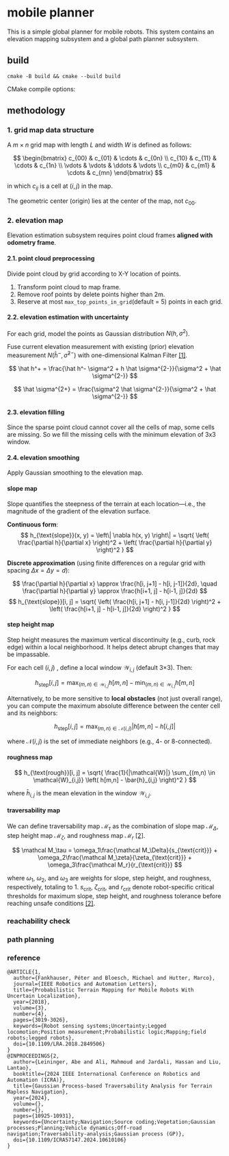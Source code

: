 # mobile planner

This is a simple global planner for mobile robots. This system contains an elevation mapping subsystem and a global path planner subsystem. 

## build

`cmake -B build && cmake --build build`

CMake compile options:


## methodology

### 1. grid map data structure

A $m \times n$ grid map with length $L$ and width $W$ is defined as follows:

$$
\begin{bmatrix}
c_{00} & c_{01} & \cdots & c_{0n} \\
c_{10} & c_{11} & \cdots & c_{1n} \\
\vdots & \vdots & \ddots & \vdots \\
c_{m0} & c_{m1} & \cdots & c_{mn}
\end{bmatrix}
$$

in which $c_{ij}$ is a cell at $(i,j)$ in the map.

The geometric center (origin) lies at the center of the map, not $c_{00}$.

### 2. elevation map

Elevation estimation subsystem requires point cloud frames **aligned with odometry frame**.

#### 2.1. point cloud preprocessing

Divide point cloud by grid according to X-Y location of points.
1. Transform point cloud to map frame.
1. Remove roof points by delete points higher than 2m.
2. Reserve at most `max_top_points_in_grid`(default = 5) points in each grid.

#### 2.2. elevation estimation with uncertainty

For each grid, model the points as Gaussian distribution $N(h, \sigma^2)$.

Fuse current elevation measurement with existing (prior) elevation measurement $N(\hat h^-, \hat \sigma^{2-})$ with one-dimensional Kalman Filter [\[1\]](https://ieeexplore.ieee.org/document/8392399).

$$
\hat h^+ = \frac{\hat h^- \sigma^2 + h \hat \sigma^{2-}}{\sigma^2 + \hat \sigma^{2-}}
$$

$$
\hat \sigma^{2+} = \frac{\sigma^2 \hat \sigma^{2-}}{\sigma^2 + \hat \sigma^{2-}}
$$

#### 2.3. elevation filling

Since the sparse point cloud cannot cover all the cells of map, some cells are missing.
So we fill the missing cells with the minimum elevation of 3x3 window.

#### 2.4. elevation smoothing

Apply Gaussian smoothing to the elevation map.

#### slope map

Slope quantifies the steepness of the terrain at each location—i.e., the magnitude of the gradient of the elevation surface.

**Continuous form**:  
$$
h_{\text{slope}}(x, y) = \left\| \nabla h(x, y) \right\| = \sqrt{ \left( \frac{\partial h}{\partial x} \right)^2 + \left( \frac{\partial h}{\partial y} \right)^2 }
$$

**Discrete approximation** (using finite differences on a regular grid with spacing $\Delta x = \Delta y = d$): 

$$
\frac{\partial h}{\partial x} \approx \frac{h[i, j+1] - h[i, j-1]}{2d}, \quad
\frac{\partial h}{\partial y} \approx \frac{h[i+1, j] - h[i-1, j]}{2d}
$$
$$
h_{\text{slope}}[i, j] = \sqrt{ \left( \frac{h[i, j+1] - h[i, j-1]}{2d} \right)^2 + \left( \frac{h[i+1, j] - h[i-1, j]}{2d} \right)^2 }
$$

#### step height map

Step height measures the maximum vertical discontinuity (e.g., curb, rock edge) within a local neighborhood. It helps detect abrupt changes that may be impassable.

For each cell $(i, j)$ , define a local window $\mathcal{W}_{i,j}$ (default 3×3). Then:

$$
h_{\text{step}}[i, j] = \max_{(m,n) \in \mathcal{W}_{i,j}} h[m,n] - \min_{(m,n) \in \mathcal{W}_{i,j}} h[m,n]
$$

Alternatively, to be more sensitive to **local obstacles** (not just overall range), you can compute the maximum absolute difference between the center cell and its neighbors:

$$
h_{\text{step}}[i, j] = \max_{(m,n) \in \mathcal{N}(i,j)} \left| h[m,n] - h[i,j] \right|
$$

where $\mathcal{N}(i,j)$ is the set of immediate neighbors (e.g., 4- or 8-connected).

#### roughness map

$$
h_{\text{rough}}[i, j] = \sqrt{ \frac{1}{|\mathcal{W}|} \sum_{(m,n) \in \mathcal{W}_{i,j}} \left( h[m,n] - \bar{h}_{i,j} \right)^2 }
$$

where $\bar{h}_{i,j}$ is the mean elevation in the window $\mathcal{W}_{i,j}$.

#### traversability map

We can define traversability map $\mathcal M_\tau$ as the combination of slope map $\mathcal M_\Delta$, step height map $\mathcal M_\zeta$, and roughness map $\mathcal M_r$ [\[2\]](https://ieeexplore.ieee.org/document/10610106).

$$
\mathcal M_\tau = \omega_1\frac{\mathcal M_\Delta}{s_{\text{crit}}} + \omega_2\frac{\mathcal M_\zeta}{\zeta_{\text{crit}}} + \omega_3\frac{\mathcal M_r}{r_{\text{crit}}}
$$

where $\omega_1$, $\omega_2$, and $\omega_3$ are weights for slope, step height, and roughness, respectively, totaling to 1. $s_{\text{crit}}$, $\zeta_{\text{crit}}$, and $r_{\text{crit}}$ denote robot-specific critical thresholds for maximum slope, step height, and roughness tolerance before reaching unsafe conditions [\[2\]](https://ieeexplore.ieee.org/document/10610106).
### reachability check

### path planning

### reference

```
@ARTICLE{1,
  author={Fankhauser, Péter and Bloesch, Michael and Hutter, Marco},
  journal={IEEE Robotics and Automation Letters}, 
  title={Probabilistic Terrain Mapping for Mobile Robots With Uncertain Localization}, 
  year={2018},
  volume={3},
  number={4},
  pages={3019-3026},
  keywords={Robot sensing systems;Uncertainty;Legged locomotion;Position measurement;Probabilistic logic;Mapping;field robots;legged robots},
  doi={10.1109/LRA.2018.2849506}
}
@INPROCEEDINGS{2,
  author={Leininger, Abe and Ali, Mahmoud and Jardali, Hassan and Liu, Lantao},
  booktitle={2024 IEEE International Conference on Robotics and Automation (ICRA)}, 
  title={Gaussian Process-based Traversability Analysis for Terrain Mapless Navigation}, 
  year={2024},
  volume={},
  number={},
  pages={10925-10931},
  keywords={Uncertainty;Navigation;Source coding;Vegetation;Gaussian processes;Planning;Vehicle dynamics;Off-road navigation;Traversability-analysis;Gaussian process (GP)},
  doi={10.1109/ICRA57147.2024.10610106}
}

```